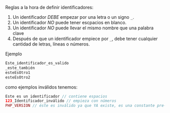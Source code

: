 Reglas a la hora de definir identificadores:

1. Un identificador _DEBE_ empezar por una letra o un signo `_`.
2. Un identificador _NO_ puede tener escpacios en blanco.
3. Un identificador _NO_ puede llevar el mismo nombre que una palabra clave
4. Después de que un identificador empiece por `_`, debe tener cualquier cantidad de letras, líneas o números.

Ejemplo

```php
Este_identificador_es_valido
_este_también
esteEsOtro1
esteEsOtro2
```

como ejemplos inválidos tenemos:

```php
Este es un identificador // contiene espacios
123_Identificador_inválido // empieza con números
PHP_VERSION // éste es inválido ya que YA existe, es una constante pre-definida
```
